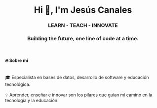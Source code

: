 <h1 align="center">Hi 👋, I'm Jesús Canales</h1>
<h3 align="center">LEARN - TEACH - INNOVATE</h3>
<h3 align="center">Building the future, one line of code at a time.</h3>
<br>
<h4>🔥 Sobre mí</h4>
<br>🎓 Especialista en bases de datos, desarrollo de software y educación tecnológica.</br>
<br>💡 Aprender, enseñar e innovar son los pilares que guían mi camino en la tecnología y la educación.</br>

<!--
**jesus-canales/jesus-canales** is a ✨ _special_ ✨ repository because its `README.md` (this file) appears on your GitHub profile.

Here are some ideas to get you started:

- 🔭 I’m currently working on ...
- 🌱 I’m currently learning ...
- 👯 I’m looking to collaborate on ...
- 🤔 I’m looking for help with ...
- 💬 Ask me about ...
- 📫 How to reach me: ...
- 😄 Pronouns: ...
- ⚡ Fun fact: ...
-->
